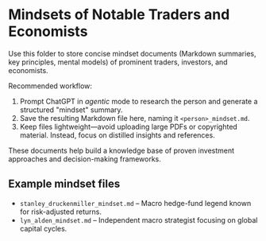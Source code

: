 # Mindsets of Notable Traders and Economists

Use this folder to store concise mindset documents (Markdown summaries, key principles, mental models) of prominent traders, investors, and economists.

Recommended workflow:

1. Prompt ChatGPT in *agentic* mode to research the person and generate a structured "mindset" summary.
2. Save the resulting Markdown file here, naming it `<person>_mindset.md`.
3. Keep files lightweight—avoid uploading large PDFs or copyrighted material. Instead, focus on distilled insights and references.

These documents help build a knowledge base of proven investment approaches and decision-making frameworks.

## Example mindset files

- `stanley_druckenmiller_mindset.md` – Macro hedge-fund legend known for risk-adjusted returns.
- `lyn_alden_mindset.md` – Independent macro strategist focusing on global capital cycles.


